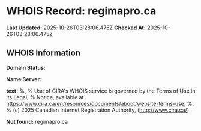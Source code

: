 # WHOIS Record: regimapro.ca

**Last Updated:** 2025-10-26T03:28:06.475Z
**Checked At:** 2025-10-26T03:28:06.475Z

## WHOIS Information

**Domain Status:** 

**Name Server:** 

**text:** %, % Use of CIRA's WHOIS service is governed by the Terms of Use in its Legal, % Notice, available at https://www.cira.ca/en/resources/documents/about/website-terms-use, %, % (c) 2025 Canadian Internet Registration Authority, (http://www.cira.ca/)

**Not found:** regimapro.ca


